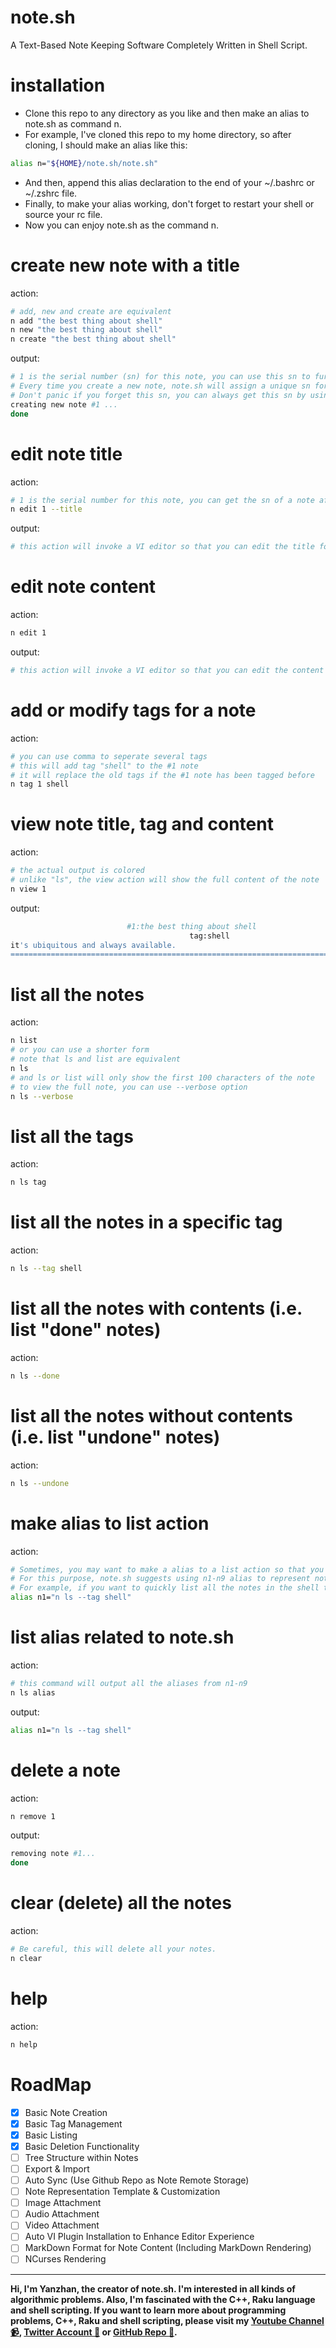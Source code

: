 # note.sh
A Text-Based Note Keeping Software Completely Written in Shell Script.

# installation

* Clone this repo to any directory as you like and then make an alias to note.sh as command n.
* For example, I've cloned this repo to my home directory, so after cloning, I should make an alias like this:
```bash
alias n="${HOME}/note.sh/note.sh"
```
* And then, append this alias declaration to the end of your ~/.bashrc or ~/.zshrc file.
* Finally, to make your alias working, don't forget to restart your shell or source your rc file.
* Now you can enjoy note.sh as the command n.

# create new note with a title

action:

```bash
# add, new and create are equivalent
n add "the best thing about shell"
n new "the best thing about shell"
n create "the best thing about shell"
```

output:

```bash
# 1 is the serial number (sn) for this note, you can use this sn to further edit this note.
# Every time you create a new note, note.sh will assign a unique sn for this note.
# Don't panic if you forget this sn, you can always get this sn by using the list action.
creating new note #1 ...
done
```

# edit note title

action:

```bash
# 1 is the serial number for this note, you can get the sn of a note after creating it.
n edit 1 --title
```

output:

```bash
# this action will invoke a VI editor so that you can edit the title for this note.
```

# edit note content

action:

```bash
n edit 1
```

output:

```bash
# this action will invoke a VI editor so that you can edit the content for this note.
```

# add or modify tags for a note

action:

```bash
# you can use comma to seperate several tags
# this will add tag "shell" to the #1 note
# it will replace the old tags if the #1 note has been tagged before
n tag 1 shell
```

# view note title, tag and content

action:

```bash
# the actual output is colored
# unlike "ls", the view action will show the full content of the note
n view 1
```

output:

```bash
                          #1:the best thing about shell
                                        tag:shell
it's ubiquitous and always available.
================================================================================
```

# list all the notes

action:

```bash
n list
# or you can use a shorter form
# note that ls and list are equivalent
n ls
# and ls or list will only show the first 100 characters of the note
# to view the full note, you can use --verbose option
n ls --verbose
```

# list all the tags

action:

```bash
n ls tag
```

# list all the notes in a specific tag

action:

```bash
n ls --tag shell
```

# list all the notes with contents (i.e. list "done" notes)

action:

```bash
n ls --done
```

# list all the notes without contents (i.e. list "undone" notes)

action:

```bash
n ls --undone
```

# make alias to list action

action:

```bash
# Sometimes, you may want to make a alias to a list action so that you can view your notes more quickly.
# For this purpose, note.sh suggests using n1-n9 alias to represent note.sh shortcut.
# For example, if you want to quickly list all the notes in the shell tag, then you can add the following alias declaration to your ~/.bashrc or ~/.zshrc .
alias n1="n ls --tag shell"
```

# list alias related to note.sh

action:

```bash
# this command will output all the aliases from n1-n9
n ls alias
```

output:

```bash
alias n1="n ls --tag shell"
```

# delete a note

action:

```bash
n remove 1
```

output:

```bash
removing note #1...
done
```

# clear (delete) all the notes

action:

```bash
# Be careful, this will delete all your notes.
n clear
```

# help

action:

```bash
n help
```

# RoadMap

- [x] Basic Note Creation
- [x] Basic Tag Management
- [x] Basic Listing
- [x] Basic Deletion Functionality
- [ ] Tree Structure within Notes
- [ ] Export & Import
- [ ] Auto Sync (Use Github Repo as Note Remote Storage)
- [ ] Note Representation Template & Customization
- [ ] Image Attachment
- [ ] Audio Attachment
- [ ] Video Attachment
- [ ] Auto VI Plugin Installation to Enhance Editor Experience
- [ ] MarkDown Format for Note Content (Including MarkDown Rendering)
- [ ] NCurses Rendering

---

**Hi, I'm Yanzhan, the creator of note.sh. I'm interested in all kinds of algorithmic problems. Also, I'm fascinated with the C++, Raku language and shell scripting. If you want to learn more about programming problems, C++, Raku and shell scripting, please visit my [Youtube Channel :video_camera:](https://www.youtube.com/channel/UCDkz-__gl3frqLexukpG0DA?view_as=subscriber), [Twitter Account :iphone:](https://twitter.com/YangYanzhan) or [GitHub Repo :memo:](https://github.com/yangyanzhan/code-camp).**
